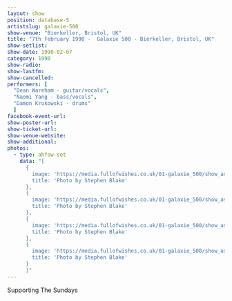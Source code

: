 ```yaml
---
layout: show
position: database-5
artistslug: galaxie-500
show-venue: "Bierkeller, Bristol, UK"
title: "7th February 1990 -  Galaxie 500 - Bierkeller, Bristol, UK"
show-setlist:
show-date: 1990-02-07
category: 1990
show-radio:
show-lastfm:
show-cancelled:
performers: [
  "Dean Wareham - guitar/vocals",
  "Naomi Yang - bass/vocals",
  "Damon Krukowski - drums"
  ]
facebook-event-url:
show-poster-url:
show-ticket-url:
show-venue-website:
show-additional:
photos:
  - type: ahfow-set
    data: "[
      {
        image: 'https://media.fullofwishes.co.uk/01-galaxie_500/show_assets/1990-02-07/19900207-g500-bristol-01.jpg',
        title: 'Photo by Stephen Blake'
      },
      {
        image: 'https://media.fullofwishes.co.uk/01-galaxie_500/show_assets/1990-02-07/19900207-g500-bristol-02.jpg',
        title: 'Photo by Stephen Blake'
      },
      {
        image: 'https://media.fullofwishes.co.uk/01-galaxie_500/show_assets/1990-02-07/19900207-g500-bristol-03.jpg',
        title: 'Photo by Stephen Blake'
      },
      {
        image: 'https://media.fullofwishes.co.uk/01-galaxie_500/show_assets/1990-02-07/19900207-g500-bristol-flyer.jpg',
        title: 'Photo by Stephen Blake'
      }
      ]"
---
```


Supporting The Sundays
